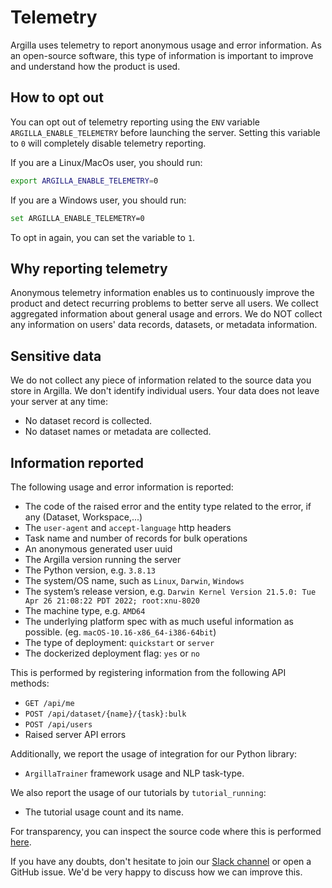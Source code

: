 # Telemetry
Argilla uses telemetry to report anonymous usage and error information. As an open-source software, this type of information is important to improve and understand how the product is used.

## How to opt out
You can opt out of telemetry reporting using the `ENV` variable `ARGILLA_ENABLE_TELEMETRY` before launching the server. Setting this variable to `0` will completely disable telemetry reporting.

If you are a Linux/MacOs user, you should run:

```bash
export ARGILLA_ENABLE_TELEMETRY=0
```

If you are a Windows user, you should run:

```bash
set ARGILLA_ENABLE_TELEMETRY=0
```

To opt in again, you can set the variable to `1`.

## Why reporting telemetry
Anonymous telemetry information enables us to continuously improve the product and detect recurring problems to better serve all users. We collect aggregated information about general usage and errors. We do NOT collect any information on users' data records, datasets, or metadata information.

## Sensitive data
We do not collect any piece of information related to the source data you store in Argilla. We don't identify individual users. Your data does not leave your server at any time:

* No dataset record is collected.
* No dataset names or metadata are collected.

## Information reported
The following usage and error information is reported:

* The code of the raised error and the entity type related to the error, if any (Dataset, Workspace,...)
* The `user-agent` and `accept-language` http headers
* Task name and number of records for bulk operations
* An anonymous generated user uuid
* The Argilla version running the server
* The Python version, e.g. `3.8.13`
* The system/OS name, such as `Linux`, `Darwin`, `Windows`
* The system’s release version, e.g. `Darwin Kernel Version 21.5.0: Tue Apr 26 21:08:22 PDT 2022; root:xnu-8020`
* The machine type, e.g. `AMD64`
* The underlying platform spec with as much useful information as possible. (eg. `macOS-10.16-x86_64-i386-64bit`)
* The type of deployment: `quickstart` or `server`
* The dockerized deployment flag: `yes` or `no`

This is performed by registering information from the following API methods:

* `GET /api/me`
* `POST /api/dataset/{name}/{task}:bulk`
* `POST /api/users`
* Raised server API errors

Additionally, we report the usage of integration for our Python library:

* `ArgillaTrainer` framework usage and NLP task-type.

We also report the usage of our tutorials by `tutorial_running`:

* The tutorial usage count and its name.

For transparency, you can inspect the source code where this is performed [here](https://github.com/argilla-io/argilla/blob/main/src/argilla/utils/telemetry.py).

If you have any doubts, don't hesitate to join our [Slack channel](https://join.slack.com/t/rubrixworkspace/shared_invite/zt-whigkyjn-a3IUJLD7gDbTZ0rKlvcJ5g) or open a GitHub issue. We'd be very happy to discuss how we can improve this.
